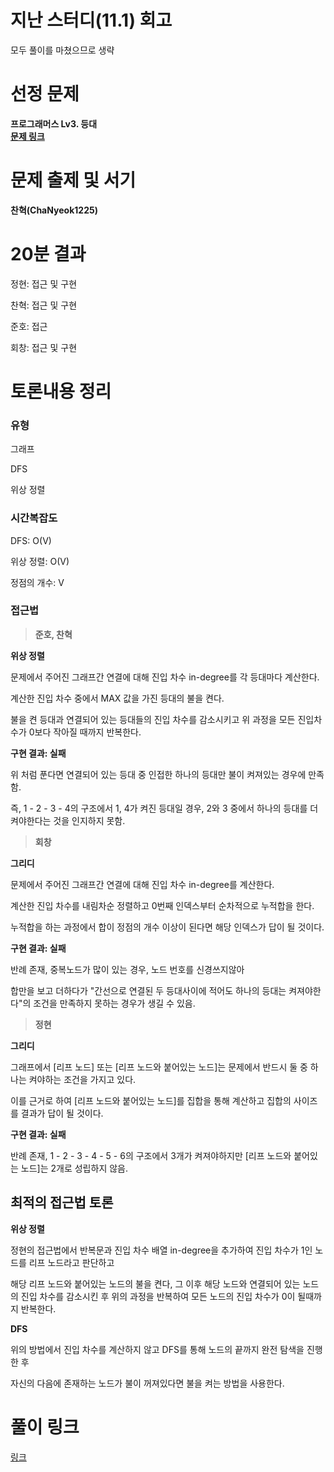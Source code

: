 # 지난 스터디(11.1) 회고

모두 풀이를 마쳤으므로 생략

# 선정 문제

<b> 프로그래머스 Lv3. 등대 </b>
<br>
<b> [문제 링크](https://school.programmers.co.kr/learn/courses/30/lessons/133500) </b>

# 문제 출제 및 서기

<b> 찬혁(ChaNyeok1225) </b>

# 20분 결과

<p> 정현: 접근 및 구현</p>
<p> 찬혁: 접근 및 구현</p>
<p> 준호: 접근 </p>
<p> 회창: 접근 및 구현</p>

# 토론내용 정리

### 유형

<P> 그래프 </P>
<P> DFS </P>
<P> 위상 정렬 </P>

### 시간복잡도

<p> DFS: O(V) </p>
<p> 위상 정렬: O(V) </p>

정점의 개수: V

### 접근법

> <b>준호, 찬혁</b>

<b>위상 정렬</b>

<p>문제에서 주어진 그래프간 연결에 대해 진입 차수 in-degree를 각 등대마다 계산한다.</p>
<p>계산한 진입 차수 중에서 MAX 값을 가진 등대의 불을 켠다.</p>
<p>불을 켠 등대과 연결되어 있는 등대들의 진입 차수를 감소시키고 위 과정을 모든 진입차수가 0보다 작아질 때까지 반복한다.</p>

<b>구현 결과: 실패</b>

<p>위 처럼 푼다면 연결되어 있는 등대 중 인접한 하나의 등대만 불이 켜져있는 경우에 만족함.</p>
<p>즉, 1 - 2 - 3 - 4의 구조에서 1, 4가 켜진 등대일 경우, 2와 3 중에서 하나의 등대를 더 켜야한다는 것을 인지하지 못함.  </p>

> <b>회창</b>

<b>그리디</b>

<p>문제에서 주어진 그래프간 연결에 대해 진입 차수 in-degree를 계산한다.</p>
<p>계산한 진입 차수를 내림차순 정렬하고 0번째 인덱스부터 순차적으로 누적합을 한다.</p>
<p>누적합을 하는 과정에서 합이 정점의 개수 이상이 된다면 해당 인덱스가 답이 될 것이다.</p>

<b>구현 결과: 실패</b>

<p>반례 존재, 중복노드가 많이 있는 경우, 노드 번호를 신경쓰지않아</p>
<p>합만을 보고 더하다가 "간선으로 연결된 두 등대사이에 적어도 하나의 등대는 켜져야한다"의 조건을 만족하지 못하는 경우가 생길 수 있음.</p>

> <b>정현</b>

<b>그리디</b>

<p>그래프에서 [리프 노드] 또는 [리프 노드와 붙어있는 노드]는 문제에서 반드시 둘 중 하나는 켜야하는 조건을 가지고 있다.</p>
<p>이를 근거로 하여 [리프 노드와 붙어있는 노드]를 집합을 통해 계산하고 집합의 사이즈를 결과가 답이 될 것이다.</p>

<b>구현 결과: 실패</b>

<p>반례 존재, 1 - 2 - 3 - 4 - 5 - 6의 구조에서 3개가 켜져야하지만 [리프 노드와 붙어있는 노드]는 2개로 성립하지 않음.</p>

## 최적의 접근법 토론

<b>위상 정렬</b>

<p>정현의 접근법에서 반복문과 진입 차수 배열 in-degree을 추가하여 진입 차수가 1인 노드를 리프 노드라고 판단하고</p>
<p>해당 리프 노드와 붙어있는 노드의 불을 켠다, 그 이후 해당 노드와 연결되어 있는 노드의 진입 차수를 감소시킨 후 위의 과정을 반복하여 모든 노드의 진입 차수가 0이 될때까지 반복한다.</p>

<b>DFS</b>

<p>위의 방법에서 진입 차수를 계산하지 않고 DFS를 통해 노드의 끝까지 완전 탐색을 진행 한 후</p>
<p>자신의 다음에 존재하는 노드가 불이 꺼져있다면 불을 켜는 방법을 사용한다.</p>

# 풀이 링크

<a href="https://github.com/The-Four-Error-Pickers/Algorithm-Study/tree/main/Private%20Solve/133500.%20%EB%93%B1%EB%8C%80">링크</a>

